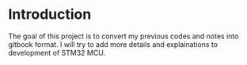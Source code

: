 # Introduction

The goal of this project is to convert my previous codes and notes into gitbook format. I will try to add more details
and explainations to development of STM32 MCU.